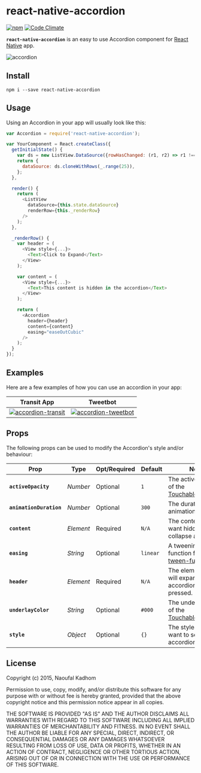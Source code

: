 # react-native-accordion
[![npm](https://img.shields.io/npm/v/react-native-accordion.svg?style=flat-square)](https://www.npmjs.com/package/react-native-accordion)
[![Code Climate](https://img.shields.io/codeclimate/github/naoufal/react-native-accordion.svg?style=flat-square)](https://codeclimate.com/github/naoufal/react-native-accordion)

__`react-native-accordion`__ is an easy to use Accordion component for [React Native](https://facebook.github.io/react-native/) app.

![accordion](https://cloud.githubusercontent.com/assets/1627824/7762243/801c1e46-ffff-11e4-9a36-2183704b6ec6.gif)

## Install
```shell
npm i --save react-native-accordion
```

## Usage
Using an Accordion in your app will usually look like this:
```js
var Accordion = require('react-native-accordion');

var YourComponent = React.createClass({
  getInitialState() {
    var ds = new ListView.DataSource({rowHasChanged: (r1, r2) => r1 !== r2});
    return {
      dataSource: ds.cloneWithRows(_.range(25)),
    };
  },

  render() {
    return (
      <ListView
        dataSource={this.state.dataSource}
        renderRow={this._renderRow}
      />
    );
  },

  _renderRow() {
    var header = (
      <View style={...}>
        <Text>Click to Expand</Text>
      </View>
    );

    var content = (
      <View style={...}>
        <Text>This content is hidden in the accordion</Text>
      </View>
    );

    return (
      <Accordion
        header={header}
        content={content}
        easing="easeOutCubic"
      />
    );
  }
});
```

## Examples
Here are a few examples of how you can use an accordion in your app:

|Transit App|Tweetbot|
|---|---|
|[![accordion-transit](https://cloud.githubusercontent.com/assets/1627824/7757509/ffee4358-ffd0-11e4-9fc5-13c8d6f09ad0.gif)](https://itunes.apple.com/ca/app/transit-app-real-time-bus/id498151501)|[![accordion-tweetbot](https://cloud.githubusercontent.com/assets/1627824/7757570/6b391106-ffd1-11e4-9191-e501e81ca506.gif)](https://itunes.apple.com/ca/app/tweetbot-3-for-twitter.-elegant/id722294701)|

## Props
The following props can be used to modify the Accordion's style and/or behaviour:

| Prop | Type | Opt/Required | Default | Note |
|---|---|---|---|---|
|__`activeOpacity`__|_Number_|Optional|`1`|The active opacity of the [TouchableHighlight](https://facebook.github.io/react-native/docs/touchablehighlight.html).
|__`animationDuration`__|_Number_|Optional|`300`|The duration of the animation.
|__`content`__|_Element_|Required|`N/A`|The content you want hidden in the collapse accordion.
|__`easing`__|_String_|Optional|`linear`| A tweening function from [tween-functions](https://github.com/chenglou/tween-functions).
|__`header`__|_Element_|Required|`N/A`|The element that will expand the accordion when pressed.
|__`underlayColor`__|_String_|Optional|`#000`|The underlay color of the [TouchableHighlight](https://facebook.github.io/react-native/docs/touchablehighlight.html).
|__`style`__|_Object_|Optional|`{}`|The styles you want to set on the accordion element.


## License
Copyright (c) 2015, Naoufal Kadhom

Permission to use, copy, modify, and/or distribute this software for any purpose with or without fee is hereby granted, provided that the above copyright notice and this permission notice appear in all copies.

THE SOFTWARE IS PROVIDED "AS IS" AND THE AUTHOR DISCLAIMS ALL WARRANTIES WITH REGARD TO THIS SOFTWARE INCLUDING ALL IMPLIED WARRANTIES OF MERCHANTABILITY AND FITNESS. IN NO EVENT SHALL THE AUTHOR BE LIABLE FOR ANY SPECIAL, DIRECT, INDIRECT, OR CONSEQUENTIAL DAMAGES OR ANY DAMAGES WHATSOEVER RESULTING FROM LOSS OF USE, DATA OR PROFITS, WHETHER IN AN ACTION OF CONTRACT, NEGLIGENCE OR OTHER TORTIOUS ACTION, ARISING OUT OF OR IN CONNECTION WITH THE USE OR PERFORMANCE OF THIS SOFTWARE.
